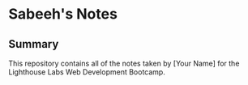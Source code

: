 # Sabeeh's Notes
## Summary 

This repository contains all of the notes taken by [Your Name] for the Lighthouse Labs Web Development Bootcamp.